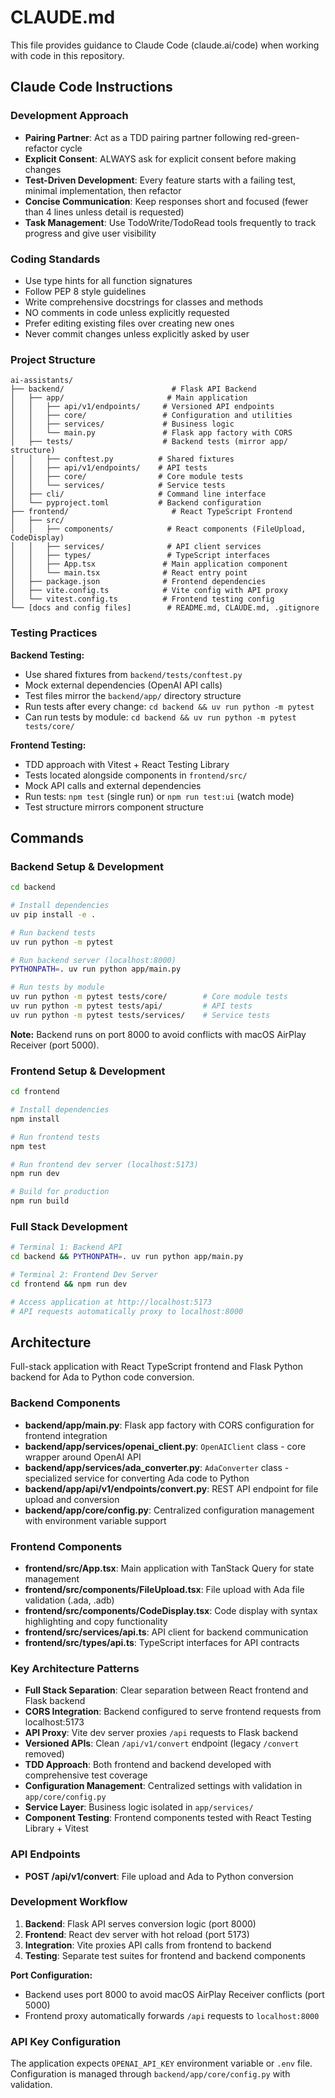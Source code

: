 # CLAUDE.md

This file provides guidance to Claude Code (claude.ai/code) when working with code in this repository.

## Claude Code Instructions

### Development Approach
- **Pairing Partner**: Act as a TDD pairing partner following red-green-refactor cycle
- **Explicit Consent**: ALWAYS ask for explicit consent before making changes
- **Test-Driven Development**: Every feature starts with a failing test, minimal implementation, then refactor
- **Concise Communication**: Keep responses short and focused (fewer than 4 lines unless detail is requested)
- **Task Management**: Use TodoWrite/TodoRead tools frequently to track progress and give user visibility

### Coding Standards
- Use type hints for all function signatures
- Follow PEP 8 style guidelines
- Write comprehensive docstrings for classes and methods
- NO comments in code unless explicitly requested
- Prefer editing existing files over creating new ones
- Never commit changes unless explicitly asked by user

### Project Structure
```
ai-assistants/
├── backend/                        # Flask API Backend
│   ├── app/                       # Main application
│   │   ├── api/v1/endpoints/     # Versioned API endpoints
│   │   ├── core/                 # Configuration and utilities
│   │   ├── services/             # Business logic
│   │   └── main.py               # Flask app factory with CORS
│   ├── tests/                    # Backend tests (mirror app/ structure)
│   │   ├── conftest.py          # Shared fixtures
│   │   ├── api/v1/endpoints/    # API tests
│   │   ├── core/                # Core module tests
│   │   └── services/            # Service tests
│   ├── cli/                     # Command line interface
│   └── pyproject.toml           # Backend configuration
├── frontend/                       # React TypeScript Frontend
│   ├── src/
│   │   ├── components/            # React components (FileUpload, CodeDisplay)
│   │   ├── services/              # API client services
│   │   ├── types/                 # TypeScript interfaces
│   │   ├── App.tsx               # Main application component
│   │   └── main.tsx              # React entry point
│   ├── package.json              # Frontend dependencies
│   ├── vite.config.ts            # Vite config with API proxy
│   └── vitest.config.ts          # Frontend testing config
└── [docs and config files]        # README.md, CLAUDE.md, .gitignore
```

### Testing Practices
**Backend Testing:**
- Use shared fixtures from `backend/tests/conftest.py`
- Mock external dependencies (OpenAI API calls)
- Test files mirror the `backend/app/` directory structure
- Run tests after every change: `cd backend && uv run python -m pytest`
- Can run tests by module: `cd backend && uv run python -m pytest tests/core/`

**Frontend Testing:**
- TDD approach with Vitest + React Testing Library
- Tests located alongside components in `frontend/src/`
- Mock API calls and external dependencies
- Run tests: `npm test` (single run) or `npm run test:ui` (watch mode)
- Test structure mirrors component structure

## Commands

### Backend Setup & Development
```bash
cd backend

# Install dependencies
uv pip install -e .

# Run backend tests
uv run python -m pytest

# Run backend server (localhost:8000)
PYTHONPATH=. uv run python app/main.py

# Run tests by module
uv run python -m pytest tests/core/        # Core module tests
uv run python -m pytest tests/api/         # API tests
uv run python -m pytest tests/services/    # Service tests
```

**Note:** Backend runs on port 8000 to avoid conflicts with macOS AirPlay Receiver (port 5000).

### Frontend Setup & Development
```bash
cd frontend

# Install dependencies
npm install

# Run frontend tests
npm test

# Run frontend dev server (localhost:5173)
npm run dev

# Build for production
npm run build
```

### Full Stack Development
```bash
# Terminal 1: Backend API
cd backend && PYTHONPATH=. uv run python app/main.py

# Terminal 2: Frontend Dev Server
cd frontend && npm run dev

# Access application at http://localhost:5173
# API requests automatically proxy to localhost:8000
```

## Architecture

Full-stack application with React TypeScript frontend and Flask Python backend for Ada to Python code conversion.

### Backend Components
- **backend/app/main.py**: Flask app factory with CORS configuration for frontend integration
- **backend/app/services/openai_client.py**: `OpenAIClient` class - core wrapper around OpenAI API
- **backend/app/services/ada_converter.py**: `AdaConverter` class - specialized service for converting Ada code to Python
- **backend/app/api/v1/endpoints/convert.py**: REST API endpoint for file upload and conversion
- **backend/app/core/config.py**: Centralized configuration management with environment variable support

### Frontend Components
- **frontend/src/App.tsx**: Main application with TanStack Query for state management
- **frontend/src/components/FileUpload.tsx**: File upload with Ada file validation (.ada, .adb)
- **frontend/src/components/CodeDisplay.tsx**: Code display with syntax highlighting and copy functionality
- **frontend/src/services/api.ts**: API client for backend communication
- **frontend/src/types/api.ts**: TypeScript interfaces for API contracts

### Key Architecture Patterns
- **Full Stack Separation**: Clear separation between React frontend and Flask backend
- **CORS Integration**: Backend configured to serve frontend requests from localhost:5173
- **API Proxy**: Vite dev server proxies `/api` requests to Flask backend
- **Versioned APIs**: Clean `/api/v1/convert` endpoint (legacy `/convert` removed)
- **TDD Approach**: Both frontend and backend developed with comprehensive test coverage
- **Configuration Management**: Centralized settings with validation in `app/core/config.py`
- **Service Layer**: Business logic isolated in `app/services/`
- **Component Testing**: Frontend components tested with React Testing Library + Vitest

### API Endpoints
- **POST /api/v1/convert**: File upload and Ada to Python conversion

### Development Workflow
1. **Backend**: Flask API serves conversion logic (port 8000)
2. **Frontend**: React dev server with hot reload (port 5173)
3. **Integration**: Vite proxies API calls from frontend to backend
4. **Testing**: Separate test suites for frontend and backend components

**Port Configuration:**
- Backend uses port 8000 to avoid macOS AirPlay Receiver conflicts (port 5000)
- Frontend proxy automatically forwards `/api` requests to `localhost:8000`

### API Key Configuration
The application expects `OPENAI_API_KEY` environment variable or `.env` file. Configuration is managed through `backend/app/core/config.py` with validation.